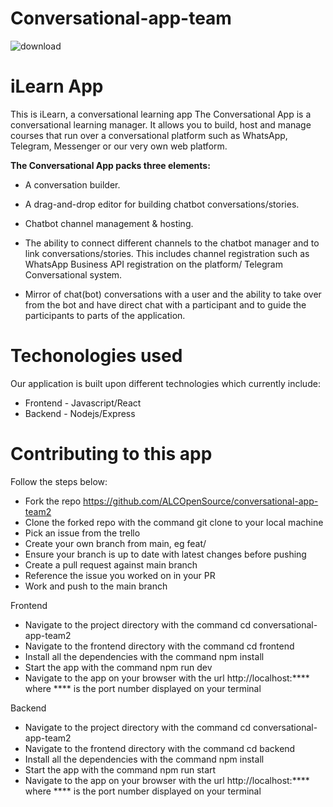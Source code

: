 # Conversational-app-team # 

![download](https://user-images.githubusercontent.com/1963879/200801383-6774d48f-25fa-40aa-84fd-f48b58650c78.png)


# iLearn App #

This is iLearn, a conversational learning app
The Conversational App is a conversational learning manager. 
It allows you to build, host and manage courses that run over a conversational platform 
such as WhatsApp, Telegram, Messenger or our very own web platform. 

**The Conversational App packs three elements:**

- A conversation builder.
- A drag-and-drop editor for building chatbot conversations/stories.

- Chatbot channel management & hosting.

- The ability to connect different channels to the chatbot manager and to link conversations/stories.
  This includes channel registration such as WhatsApp Business API registration on the platform/ Telegram
  Conversational system.
  
- Mirror of chat(bot) conversations with a user and the ability to take over from the bot
  and have direct chat with a participant and to guide the participants to parts of the application.

# Techonologies used

Our application is built upon different technologies which currently include:

- Frontend - Javascript/React
- Backend - Nodejs/Express

# Contributing to this app #

Follow the steps below:
- Fork the repo https://github.com/ALCOpenSource/conversational-app-team2
- Clone the forked repo with the command git clone to your local machine
- Pick an issue from the trello
- Create your own branch from main, eg feat/
- Ensure your branch is up to date with latest changes before pushing
- Create a pull request against main branch
- Reference the issue you worked on in your PR
- Work and push to the main branch

Frontend
- Navigate to the project directory with the command cd conversational-app-team2
- Navigate to the frontend directory with the command cd frontend
- Install all the dependencies with the command npm install
- Start the app with the command npm run dev
- Navigate to the app on your browser with the url http://localhost:**** where **** is the port number displayed on your terminal

Backend
- Navigate to the project directory with the command cd conversational-app-team2
- Navigate to the frontend directory with the command cd backend
- Install all the dependencies with the command npm install
- Start the app with the command npm run start
- Navigate to the app on your browser with the url http://localhost:**** where **** is the port number displayed on your terminal
